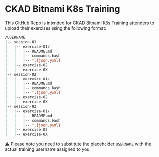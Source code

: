 # CKAD Bitnami K8s Training

This GitHub Repo is intended for CKAD Bitnami K8s Training attenders to upload their exercises using the following format:

```bash
/USERNAME
|-- session-01
|   |-- exercise-01/
|   |   |-- README.md
|   |   |-- commands.bash
|   |   |-- *.{json,yaml}
|   |-- exercise-02
|   |-- exercise-0X
|-- session-02
|   |-- exercise-01/
|   |   |-- README.md
|   |   |-- commands.bash
|   |   |-- *.{json,yaml}
|   |-- exercise-02
|   |-- exercise-0X
|-- session-03
|   |-- exercise-01/
|   |   |-- README.md
|   |   |-- commands.bash
|   |   |-- *.{json,yaml}
|   |-- exercise-02
|   |-- exercise-0X
```

:warning: Please note you need to substitute the placeholder `USERNAME` with the actual training username assigned to you
